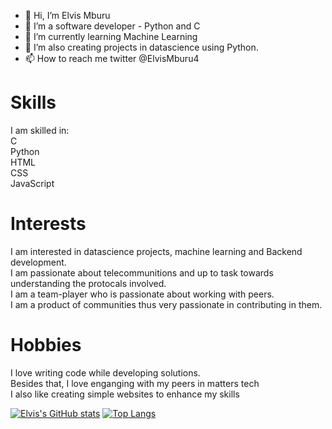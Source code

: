 - 👋 Hi, I’m Elvis Mburu
- 👀 I’m a software developer - Python and C
- 🌱 I’m currently learning Machine Learning
- 💞️ I’m also creating projects in datascience using Python.
- 📫 How to reach me twitter @ElvisMburu4

# Skills
I am skilled in: \
  C \
  Python \
  HTML \
  CSS \
  JavaScript 
  
# Interests
  I am interested in datascience projects, machine learning and Backend development. \
  I am passionate about telecommunitions and up to task towards understanding the protocals involved. \
  I am a team-player who is passionate about working with peers. \
  I am a product of communities thus very passionate in contributing in them. 
# Hobbies
  I love writing code while developing solutions. \
  Besides that, I love enganging with my peers in matters tech \
  I also like creating simple websites to enhance my skills

  [![Elvis's GitHub stats](https://github-readme-stats.vercel.app/api?username=Mburu-Elvis)](https://github.com/Mburu-Elvis/github-readme-stats)
  [![Top Langs](https://github-readme-stats.vercel.app/api/top-langs/?username=Mburu-Elvis&layout=donut-vertical)](https://github.com/Mburu-Elvis/github-readme-stats)
<!---
Mburu-Elvis/Mburu-Elvis is a ✨ special ✨ repository because its `README.md` (this file) appears on your GitHub profile.
You can click the Preview link to take a look at your changes.
--->
